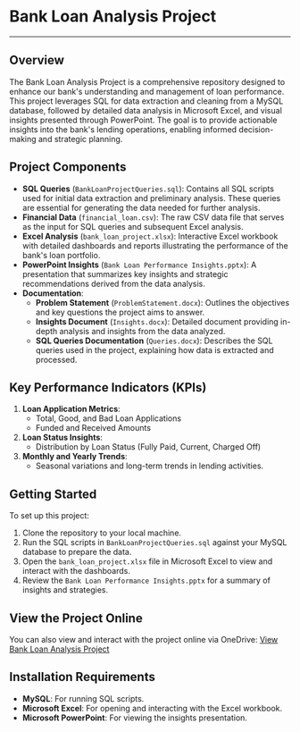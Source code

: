 # Bank Loan Analysis Project
---

## Overview

The Bank Loan Analysis Project is a comprehensive repository designed to enhance our bank's understanding and management of loan performance. This project leverages SQL for data extraction and cleaning from a MySQL database, followed by detailed data analysis in Microsoft Excel, and visual insights presented through PowerPoint. The goal is to provide actionable insights into the bank's lending operations, enabling informed decision-making and strategic planning.

## Project Components

- **SQL Queries** (`BankLoanProjectQueries.sql`): Contains all SQL scripts used for initial data extraction and preliminary analysis. These queries are essential for generating the data needed for further analysis.
- **Financial Data** (`financial_loan.csv`): The raw CSV data file that serves as the input for SQL queries and subsequent Excel analysis.
- **Excel Analysis** (`bank_loan_project.xlsx`): Interactive Excel workbook with detailed dashboards and reports illustrating the performance of the bank's loan portfolio.
- **PowerPoint Insights** (`Bank Loan Performance Insights.pptx`): A presentation that summarizes key insights and strategic recommendations derived from the data analysis.
- **Documentation**:
  - **Problem Statement** (`ProblemStatement.docx`): Outlines the objectives and key questions the project aims to answer.
  - **Insights Document** (`Insights.docx`): Detailed document providing in-depth analysis and insights from the data analyzed.
  - **SQL Queries Documentation** (`Queries.docx`): Describes the SQL queries used in the project, explaining how data is extracted and processed.

## Key Performance Indicators (KPIs)

1. **Loan Application Metrics**:
   - Total, Good, and Bad Loan Applications
   - Funded and Received Amounts
2. **Loan Status Insights**:
   - Distribution by Loan Status (Fully Paid, Current, Charged Off)
3. **Monthly and Yearly Trends**:
   - Seasonal variations and long-term trends in lending activities.

## Getting Started

To set up this project:
1. Clone the repository to your local machine.
2. Run the SQL scripts in `BankLoanProjectQueries.sql` against your MySQL database to prepare the data.
3. Open the `bank_loan_project.xlsx` file in Microsoft Excel to view and interact with the dashboards.
4. Review the `Bank Loan Performance Insights.pptx` for a summary of insights and strategies.

## View the Project Online
You can also view and interact with the project online via OneDrive: [View Bank Loan Analysis Project](https://onedrive.live.com/edit.aspx?resid=F931DAA1AFCC96AA!334909&cid=f931daa1afcc96aa&CT=1714034173588&OR=ItemsView)

## Installation Requirements

- **MySQL**: For running SQL scripts.
- **Microsoft Excel**: For opening and interacting with the Excel workbook.
- **Microsoft PowerPoint**: For viewing the insights presentation.


